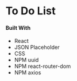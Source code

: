 # To Do List


#### Built With
* React
* JSON Placeholder
* CSS
* NPM uuid
* NPM react-router-dom
* NPM axios
